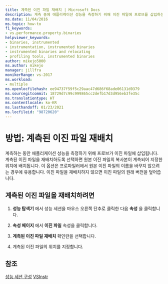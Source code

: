 ```yaml
---
title: 계측된 이진 파일 재배치 | Microsoft Docs
description: 계측 중에 애플리케이션 성능을 측정하기 위해 이진 파일에 프로브를 삽입하는 방법을 알아봅니다.
ms.date: 11/04/2016
ms.topic: how-to
f1_keywords:
- vs.performance.property.binaries
helpviewer_keywords:
- binaries, instrumented
- instrumentation, instrumented binaries
- instrumented binaries and relocating
- profiling tools, instrumented binaries
author: mikejo5000
ms.author: mikejo
manager: jillfra
monikerRange: vs-2017
ms.workload:
- multiple
ms.openlocfilehash: ee94737f59f5c29aac47d686f68ade06131d0379
ms.sourcegitcommit: 18729d7c99c999865cc2defb17d3d956eb3fe35c
ms.translationtype: HT
ms.contentlocale: ko-KR
ms.lasthandoff: 01/23/2021
ms.locfileid: "98720620"
---
```

# <a name="how-to-relocate-instrumented-binaries"></a>방법: 계측된 이진 파일 재배치

계측하는 동안 애플리케이션 성능을 측정하기 위해 프로브가 이진 파일에 삽입됩니다. 계측된 이진 파일을 재배치하도록 선택하면 원본 이진 파일의 복사본이 계측되어 지정한 위치에 배치됩니다. 이 옵션은 프로파일러에서 원본 이진 파일의 이름을 바꾸지 않으려는 경우에 유용합니다. 이진 파일을 재배치하지 않으면 이진 파일의 원래 버전을 덮어씁니다.

## <a name="to-relocate-instrumented-binary"></a>계측된 이진 파일을 재배치하려면

1. **성능 탐색기** 에서 성능 세션을 마우스 오른쪽 단추로 클릭한 다음 **속성** 을 클릭합니다.

2. **속성 페이지** 에서 **이진 파일** 속성을 클릭합니다.

3. **계측된 이진 파일 재배치** 확인란을 선택합니다.

4. 계측된 이진 파일의 위치를 지정합니다.

## <a name="see-also"></a>참조

[성능 세션 구성](../profiling/configuring-performance-sessions.md)
[VSInstr](../profiling/vsinstr.md)
